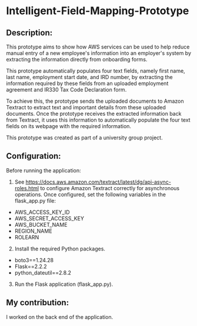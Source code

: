 # Intelligent-Field-Mapping-Prototype

## Description:
 
This prototype aims to show how AWS services can be used to help reduce manual entry of a new employee's information into an employer's system by extracting the information directly from onboarding forms.

This prototype automatically populates four text fields, namely first name, last name, employment start date, and IRD number, by extracting the information required by these fields from an uploaded employment agreement and IR330 Tax Code Declaration form.
 
To achieve this, the prototype sends the uploaded documents to Amazon Textract to extract text and important details from these uploaded documents. Once the prototype receives the extracted information back from Textract, it uses this information to automatically populate the four text fields on its webpage with the required information.

This prototype was created as part of a university group project.


## Configuration:

Before running the application:

1. See https://docs.aws.amazon.com/textract/latest/dg/api-async-roles.html to configure Amazon Textract correctly for asynchronous operations. Once 
configured, set the following variables in the flask_app.py file: 

- AWS_ACCESS_KEY_ID
- AWS_SECRET_ACCESS_KEY
- AWS_BUCKET_NAME
- REGION_NAME
- ROLEARN

2. Install the required Python packages.
- boto3==1.24.28
- Flask==2.2.2
- python_dateutil==2.8.2

3. Run the Flask application (flask_app.py).

## My contribution:

I worked on the back end of the application.
